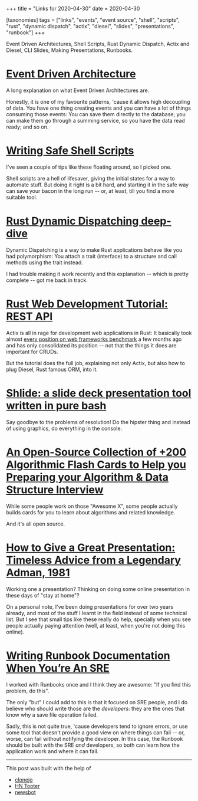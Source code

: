 +++
title = "Links for 2020-04-30"
date = 2020-04-30

[taxonomies]
tags = ["links", "events", "event source", "shell", "scripts", "rust",
"dynamic dispatch", "actix", "diesel", "slides", "presentations", "runbook"]
+++

Event Driven Architectures, Shell Scripts, Rust Dynamic Dispatch, Actix and
Diesel, CLI Slides, Making Presentations, Runbooks.

<!-- more -->

# [Event Driven Architecture](https://pradeeploganathan.com/architecture/event-driven-architecture/)

A long explanation on what Event Driven Architectures are.

Honestly, it is one of my favourite patterns, 'cause it allows high decoupling
of data. You have one thing creating events and you can have a lot of things
consuming those events: You can save them directly to the database; you can
make them go through a summing service, so you have the data read ready; and
so on.

# [Writing Safe Shell Scripts](https://sipb.mit.edu/doc/safe-shell/)

I've seen a couple of tips like these floating around, so I picked one.

Shell scripts are a hell of lifesaver, giving the initial states for a way to
automate stuff. But doing it right is a bit hard, and starting it in the safe
way can save your bacon in the long run -- or, at least, till you find a more
suitable tool.

# [Rust Dynamic Dispatching deep-dive](https://medium.com/digitalfrontiers/rust-dynamic-dispatching-deep-dive-236a5896e49b)

Dynamic Dispatching is a way to make Rust applications behave like you had
polymorphism: You attach a trait (interface) to a structure and call methods
using the trait instead.

I had trouble making it work recently and this explanation -- which is pretty
complete -- got me back in track.

# [Rust Web Development Tutorial: REST API](https://cloudmaker.dev/how-to-create-a-rest-api-in-rust/)

Actix is all in rage for development web applications in Rust: It basically
took almost [every position on web frameworks
benchmark](https://www.techempower.com/benchmarks/) a few months ago and has
only consolidated its position -- not that the things it does are important
for CRUDs.

But the tutorial does the full job, explaining not only Actix, but also how to
plug Diesel, Rust famous ORM, into it.

# [Shlide: a slide deck presentation tool written in pure bash](https://github.com/icyphox/shlide)

Say goodbye to the problems of resolution! Do the hipster thing and instead of
using graphics, do everything in the console.

# [An Open-Source Collection of +200 Algorithmic Flash Cards to Help you Preparing your Algorithm & Data Structure Interview](https://github.com/teivah/algodeck)

While some people work on those "Awesome X", some people actually builds cards
for you to learn about algorithms and related knowledge.

And it's all open source.

# [How to Give a Great Presentation: Timeless Advice from a Legendary Adman, 1981](https://www.brainpickings.org/2012/12/20/writing-that-works-roman/)

Working one a presentation? Thinking on doing some online presentation in
these days of "stay at home"?

On a personal note, I've been doing presentations for over two years already,
and most of the stuff I learnt in the field instead of some technical list.
But I see that small tips like these really do help, specially when you see
people actually paying attention (well, at least, when you're not doing this
online).

# [Writing Runbook Documentation When You’re An SRE](https://www.transposit.com/blog/2020.01.30-writing-runbook-documentation-when-youre-an-sre/)

I worked with Runbooks once and I think they are awesome: "If you find this
problem, do this".

The only "but" I could add to this is that it focused on SRE people, and I do
believe who should write those are the _developers_: they are the ones that
know why a save file operation failed.

Sadly, this is not quite true, 'cause developers tend to ignore errors, or use
some tool that doesn't provide a good view on where things can fail -- or,
worse, can fail without notifying the developer. In this case, the Runbook
should be built with the SRE _and_ developers, so both can learn how the
application work and where it can fail.

---
 
This post was built with the help of

* [clonejo](https://social.troll.academy/@clonejo)
* [HN Tooter](https://mastodon.social/@hntooter)
* [newsbot](https://mastodon.social/@newsbot)
